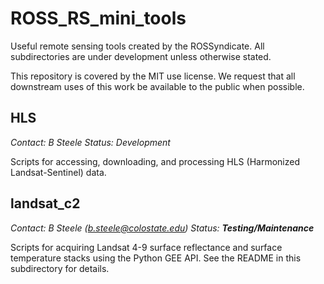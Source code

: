 # ROSS_RS_mini_tools

Useful remote sensing tools created by the ROSSyndicate. All subdirectories are under development unless otherwise stated.

This repository is covered by the MIT use license. We request that all downstream uses of this work be available to the public when possible.


## HLS 

*Contact: B Steele*
*Status: Development*

Scripts for accessing, downloading, and processing HLS (Harmonized Landsat-Sentinel) data.

## landsat_c2

*Contact: B Steele (b.steele@colostate.edu)*
*Status: __Testing/Maintenance__*

Scripts for acquiring Landsat 4-9 surface reflectance and surface temperature stacks using the Python GEE API. See the README in this subdirectory for details.
